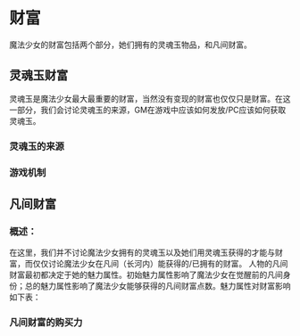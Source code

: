 # 财富

魔法少女的财富包括两个部分，她们拥有的灵魂玉物品，和凡间财富。

## 灵魂玉财富

灵魂玉是魔法少女最大最重要的财富，当然没有变现的财富也仅仅只是财富。在这一部分，我们会讨论灵魂玉的来源，GM在游戏中应该如何发放/PC应该如何获取灵魂玉。

### 灵魂玉的来源


### 游戏机制



## 凡间财富


### 概述：

在这里，我们并不讨论魔法少女拥有的灵魂玉以及她们用灵魂玉获得的才能与财富，而仅仅讨论魔法少女在凡间（长河内）能获得的/已拥有的财富。
人物的凡间财富最初都决定于她的魅力属性。初始魅力属性影响了魔法少女在觉醒前的凡间身份；总的魅力属性影响了魔法少女能够获得的凡间财富点数。魅力属性对财富影响如下表：

### 凡间财富的购买力




